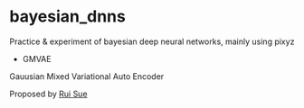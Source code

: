 # bayesian_dnns
Practice &amp; experiment of bayesian deep neural networks, mainly using pixyz
- GMVAE

Gauusian Mixed Variational Auto Encoder

Proposed by [Rui Sue](http://ruishu.io/2016/12/25/gmvae/)
